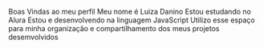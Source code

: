 Boas Vindas ao meu perfil
Meu nome é Luiza Danino
Estou estudando no Alura
Estou e desenvolvendo na linguagem JavaScript
Utilizo esse espaço para minha organização e compartilhamento dos meus projetos desemvolvidos
